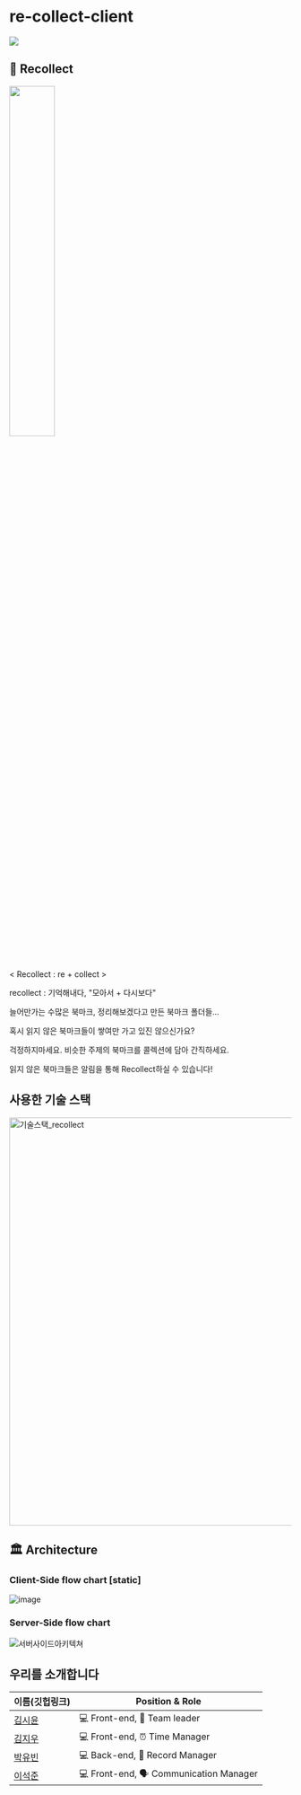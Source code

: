 # re-collect-client
<img src="https://img.shields.io/badge/PROJECT-RECOLLECT-blue?style=for-the-badge" >

## 📝 Recollect
<img src="https://user-images.githubusercontent.com/54028005/126041791-3f960801-0a06-4e11-a544-58784c02062c.png" width="40%">

< Recollect : re + collect > <br />

recollect : 기억해내다, "모아서  + 다시보다" <br />

늘어만가는 수많은 북마크, 정리해보겠다고 만든 북마크 폴더들... <br />

혹시 읽지 않은 북마크들이 쌓여만 가고 있진 않으신가요? <br />

걱정하지마세요. 비슷한 주제의 북마크를 콜렉션에 담아 간직하세요.<br />

읽지 않은 북마크들은 알림을 통해 Recollect하실 수 있습니다!


## 사용한 기술 스택
<!-- ### 프론트

<img src="https://img.shields.io/badge/FRONT-HTML5-orange?style=for-the-badge&logo=html5" >
<img src="https://img.shields.io/badge/FRONT-SCSS-pink?style=for-the-badge&logo=sass" ><img src="https://img.shields.io/badge/FRONT-JAVASCRIPT-yellow?style=for-the-badge&logo=javascript" > <img src="https://img.shields.io/badge/FRONT-REACTHOOKS-skyblue?style=for-the-badge&logo=react" >
<img src="https://img.shields.io/badge/FRONT-REACTROUTER-skyblue?style=for-the-badge&logo=react" >
<img src="https://img.shields.io/badge/FRONT-REDUX-blueviolet?style=for-the-badge&logo=redux" >
<img src="https://img.shields.io/badge/FRONT-AXIOS-lightgrey?style=for-the-badge&logo=axios" >


### 백

<img src="https://img.shields.io/badge/BACK-NODE.JS-teal?style=for-the-badge&logo=nodedotjs" > 
<img src="https://img.shields.io/badge/BACK-EXPRESS-white?style=for-the-badge" >
<img src="https://img.shields.io/badge/BACK-SEQUELIZE-skyblue?style=for-the-badge&logo=sequelize" >
<img src="https://img.shields.io/badge/BACK-Mysql-orange?style=for-the-badge&logo=mysql" >
<img src="https://img.shields.io/badge/BACK-JWT-black?style=for-the-badge&logo=jwt" >

### 배포 -->



<img width="727" alt="기술스택_recollect" src="https://user-images.githubusercontent.com/54028005/126042945-6b6185b0-3181-423f-806b-8dc64ef62c4e.png">

## 🏛 Architecture

### Client-Side flow chart [static]
![image](https://user-images.githubusercontent.com/66819143/123535546-79303700-d75f-11eb-87ba-5fbd80efbeda.png)

### Server-Side flow chart
![서버사이드아키텍쳐](https://user-images.githubusercontent.com/54028005/126043590-be3230c2-7d8d-4cba-971a-598d6f26f1fd.png)

## 우리를 소개합니다
| 이름(깃헙링크) | Position & Role|
| ------- | ----- |
| [김시윤](https://github.com/siyooonkim) | 💻 Front-end, 🌟 Team leader|
| [김지우](https://github.com/zuzokim) | 💻 Front-end, ⏰ Time Manager |
| [박유빈](https://github.com/Justicexx0099) | 💻 Back-end, 📝 Record Manager |
| [이석준](https://github.com/CodingGorani) | 💻 Front-end, 🗣 Communication Manager |
